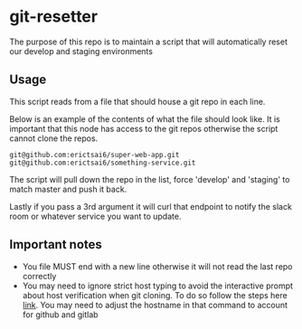 # git-resetter

The purpose of this repo is to maintain a script that will automatically reset our develop and staging environments 

## Usage
This script reads from a file that should house a git repo in each line.  

Below is an example of the contents of what the file should look like.  It is important that this node has access to the git repos otherwise the script cannot clone the repos. 
```
git@github.com:erictsai6/super-web-app.git
git@github.com:erictsai6/something-service.git

```

The script will pull down the repo in the list, force 'develop' and 'staging' to match master and push it back. 

Lastly if you pass a 3rd argument it will curl that endpoint to notify the slack room or whatever service you want to update. 

## Important notes
* You file MUST end with a new line otherwise it will not read the last repo correctly
* You may need to ignore strict host typing to avoid the interactive prompt about host verification when git cloning. To do so follow the steps here [link](http://debuggable.com/posts/disable-strict-host-checking-for-git-clone:49896ff3-0ac0-4263-9703-1eae4834cda3).  You may need to adjust the hostname in that command to account for github and gitlab 
